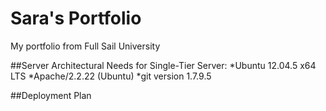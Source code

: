 # Sara's Portfolio
My portfolio from Full Sail University

##Server Architectural Needs for Single-Tier Server:
  *Ubuntu 12.04.5 x64 LTS
  *Apache/2.2.22 (Ubuntu)
  *git version 1.7.9.5

##Deployment Plan



